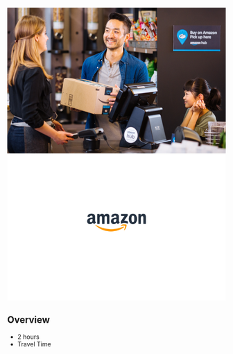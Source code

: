![Welcome page of our EPO project](../../assets/weekly/01/amazon.png)
<img class="phantom" src="../../assets/weekly/01/cover.png"></img>

## Overview
- 2 hours
- Travel Time
